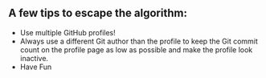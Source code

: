 ## A few tips to escape the algorithm:

- Use multiple GitHub profiles!
- Always use a different Git author than the profile to keep the Git commit count on the profile page as low as possible and make the profile look inactive.
- Have Fun
